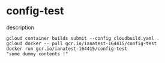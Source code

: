 # config-test
description
```
gcloud container builds submit --config cloudbuild.yaml .
gcloud docker -- pull gcr.io/ianatest-164415/config-test
docker run gcr.io/ianatest-164415/config-test
"some dummy contents !"
```
